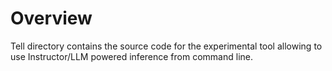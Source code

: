 # Overview

Tell directory contains the source code for the experimental tool allowing to use Instructor/LLM powered inference
from command line.